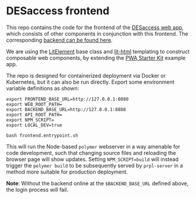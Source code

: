 DESaccess frontend
===================

This repo contains the code for the frontend of the [DESaccess web app](https://des.ncsa.illinois.edu/releases/dr1/dr1-access), which consists of other components in conjunction with this frontend. The corresponding [backend can be found here](https://github.com/des-labs/des-jobhandler/).

We are using the [LitElement](https://lit-element.polymer-project.org/) base class and [lit-html](https://lit-html.polymer-project.org/) templating to construct composable web components, by extending the [PWA Starter Kit](https://pwa-starter-kit.polymer-project.org/) example app.

The repo is designed for containerized deployment via Docker or Kubernetes, but it can also be run directly. Export some environment variable definitions as shown:

```
export FRONTEND_BASE_URL=http://127.0.0.1:8080
export WEB_ROOT_PATH=
export BACKEND_BASE_URL=http://127.0.0.1:8888
export API_ROOT_PATH=
export NPM_SCRIPT=
export LOCAL_DEV=true

bash frontend.entrypoint.sh
```

This will run the Node-based `polymer` webserver in a way amenable for code development, such that changing source files and reloading the browser page will show updates. Setting `NPM_SCRIPT=build` will instead trigger the `polymer build` to be subsequently served by `prpl-server` in a method more suitable for production deployment.

**Note**: Without the backend online at the `$BACKEND_BASE_URL` defined above, the login process will fail.
